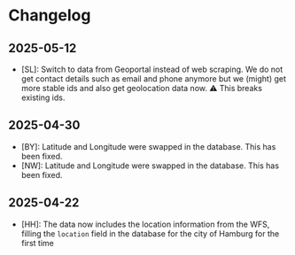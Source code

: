# Changelog

## 2025-05-12
- [SL]: Switch to data from Geoportal instead of web scraping. We do not get 
  contact details such as email and phone anymore but we (might) get more
  stable ids and also get geolocation data now. ⚠️ This breaks existing ids.

## 2025-04-30
- [BY]: Latitude and Longitude were swapped in the database. This has been fixed.
- [NW]: Latitude and Longitude were swapped in the database. This has been fixed.

## 2025-04-22
- [HH]: The data now includes the location information from the WFS, filling the `location` field in the database
  for the city of Hamburg for the first time
